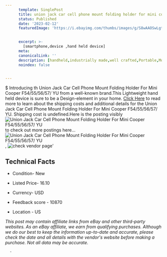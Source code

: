 ```yaml
---
      template: SinglePost
      title: union jack car cell phone mount folding holder for mini cooper f54 55 56 57 yu
      status: Published
      date: '2023-02-12'
      featuredImage: 'https://i.ebayimg.com/thumbs/images/g/S8wAAOSwLgtjqlUQ/s-l225.jpg'
       

      excerpt: >-
        [smartphone,device ,hand held device]
      meta:
      canonicalLink: ''
      description: [handheld,industrially made,well crafted,Portable,Mobile,Compact,Convenient,Lightweight,Maneuverable,Man-portable,Miniature,Carriable,Hand-held,Light,Holdable,Transportable,Mobile device,Pocket-sized,On-the-go,Wireless,Cordless,Compact size,Convenient size, smartphone,device ,hand held device]
      noindex: false
      

---
```

$
      Introducing th Union Jack Car Cell Phone Mount Folding Holder For Mini Cooper F54/55/56/57/ YU from a well-known brand.This Lightweight hand held device is sure to be a Design-element in your home. [Click Here](https://www.ebay.com/itm/354479908915?hash=item5288a62833%3Ag%3AS8wAAOSwLgtjqlUQ&mkevt=1&mkcid=1&mkrid=711-53200-19255-0&campid=%253CePNCampaignId%253E&customid=%253CreferenceId%253E&toolid=10049) to read more to learn about the shipping costs and additional details for the Union Jack Car Cell Phone Mount Folding Holder For Mini Cooper F54/55/56/57/ YU. Shipping cost is undefined.Here is the posting visibly ![Union Jack Car Cell Phone Mount Folding Holder For Mini Cooper F54/55/56/57/ YU](https://i.ebayimg.com/thumbs/images/g/S8wAAOSwLgtjqlUQ/s-l225.jpg) to check out more postings here... ![Union Jack Car Cell Phone Mount Folding Holder For Mini Cooper F54/55/56/57/ YU](https://i.ebayimg.com/images/g/S8wAAOSwLgtjqlUQ/s-l960.jpg), ![check vendor page](https://origin-galleryplus.ebayimg.com/ws/web/354479908915_2_0_1/225x225.jpg,https://origin-galleryplus.ebayimg.com/ws/web/354479908915_3_0_1/225x225.jpg,https://origin-galleryplus.ebayimg.com/ws/web/354479908915_4_0_1/225x225.jpg,https://origin-galleryplus.ebayimg.com/ws/web/354479908915_5_0_1/225x225.jpg,https://origin-galleryplus.ebayimg.com/ws/web/354479908915_6_0_1/225x225.jpg,https://origin-galleryplus.ebayimg.com/ws/web/354479908915_7_0_1/225x225.jpg,https://origin-galleryplus.ebayimg.com/ws/web/354479908915_8_0_1/225x225.jpg,https://origin-galleryplus.ebayimg.com/ws/web/354479908915_9_0_1/225x225.jpg,https://origin-galleryplus.ebayimg.com/ws/web/354479908915_10_0_1/225x225.jpg,https://origin-galleryplus.ebayimg.com/ws/web/354479908915_11_0_1/225x225.jpg,https://origin-galleryplus.ebayimg.com/ws/web/354479908915_12_0_1/225x225.jpg)'

      

 ## Technical Facts 



     
      

 - Condition- New 


      

 - Listed Price- 16.10 


      

 - Currency- USD 


      

 - Feedback score - 10870 


      

 - Location - US 


      
      

 *_This post may contain affiliate links from eBay and other third-party websites. As an eBay affiliate, we earn from qualifying purchases. Although we do our best to keep the information up-to-date and accurate, please check the date and all details with the vendor's website before making a purchase. Not all data may be accurate._*




      -

